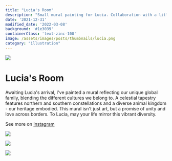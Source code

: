 ```yaml
---
title: "Lucia's Room"
description: "Small mural painting for Lucia. Collaboration with a litle artist."
date: '2021-12-31'
modified_date: '2022-03-08'
background: '#1e3039'
containerClass: 'text-zinc-100'
image: /assets/images/posts/thumbnails/lucia.png
category: "illustration"
---
```


![](/assets/images/posts/lucia/luciacover.png)

# Lucia's Room
Awaiting Lucia's arrival, I've painted a mural reflecting our unique global family, blending the different cultures we belong to. A celestial tapestry features northern and southern constellations and a diverse animal kingdom - our heritage embodied. This mural isn't just art, but a promise of unity and love across borders. To Lucia, may your life mirror this vibrant diversity.

See more on [Instagram](https://www.instagram.com/stories/highlights/18071731465339249/)

![](/assets/images/posts/lucia/lucia000.png)

![](/assets/images/posts/lucia/lucia001.png)

![](/assets/images/posts/lucia/lucia002.png)



